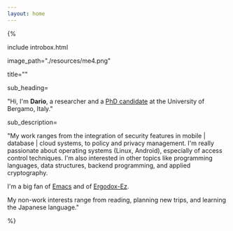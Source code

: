 ```yaml
---
layout: home
---
```


{%

include introbox.html 

image_path="./resources/me4.png" 

title=""

sub_heading= 

"Hi, I'm **Dario**, a researcher and a [PhD
candidate](https://seclab.unibg.it/people) at the University of
Bergamo, Italy."

sub_description=

"My work ranges from the integration of security features in mobile |
database | cloud systems, to policy and privacy management. I'm
really passionate about operating systems (Linux, Android), especially
of access control techniques. I'm also interested in other topics like
programming languages, data structures, backend programming, and
applied cryptography.

I'm a big fan of [Emacs](https://www.gnu.org/software/emacs/) and of
[Ergodox-Ez](https://ergodox-ez.com/).

My non-work interests range from reading, planning new trips, and
learning the Japanese language."

%}
